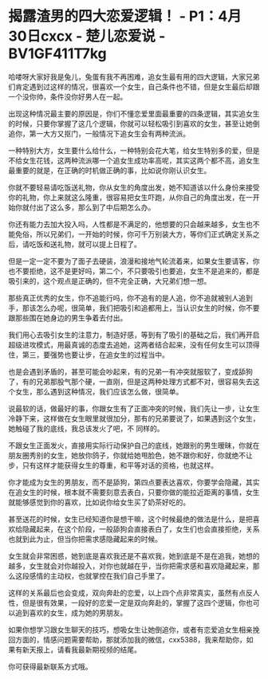 # 揭露渣男的四大恋爱逻辑！ - P1：4月30日cxcx - 楚儿恋爱说 - BV1GF411T7kg

哈喽呀大家好我是兔儿，兔蛋有我不再困难，追女生最有用的四大逻辑，大家兄弟们肯定遇到过这样的情况，很喜欢一个女生，自己条件也不错，但是女生最后却跟一个没你帅，条件没你好男人在一起。

出现这种情况最主要的原因是，你们不懂恋爱里面最重要的四条逻辑，其实追女生的时候，只要你掌握了这几个逻辑，你就可以轻松吸引到喜欢的女生，甚至让她倒追你，第一大方又抠门，一般情况下追女生会有两种流派。

一种特别大方，女生要什么给什么，一种特别会花大笔，给女生特别多的爱，但是不给女生花钱，这两种流派哪一个追女生成功率高呢，其实这两个都不高，追女生最重要的就是，在正确的时机做正确的事，比如说你刚认识女生。

你就不要轻易请吃饭送礼物，你从女生的角度出发，她不知道该以什么身份来接受你的礼物，你上来就这么隆重，很容易把女生吓跑，从你自己的角度出发，在一开始你就付出了这么多，那么到了中后期怎么办。

你还有能力去加大投入吗，人性都是不满足的，他想要的只会越来越多，女生也不能免俗，所以兄弟们，一开始的时候，你可千万别装大方，等你们正式确定关系之后，请吃饭和送礼物，就可以提上日程了。

但是一定一定不要为了面子去硬装，浪漫和接地气轮流着来，如果女生要请客，你也不要拒绝，这不是更好吗，第二个，不只要吸引也要追，女生不是追来的，都是吸引来的，这个观点是正确的，但不完全正确，大兄弟们想一想。

那些真正优秀的女生，你不追能行吗，你不追有的是人追，你不追就被别人追到手，那该怎么办呢，很简单，我们把吸引和追都用上，当认识女生的时候，你不要跟那些围在她身边的男生争着去付出。

我们用心去吸引女生的注意力，制造好感，等到有了吸引的基础之后，我们再开启超级进攻模式，用最真诚的态度去追她，这两者结合起来，没有任何女生可以顶得住，第三，要强势也要让步，在追女生的过程当中。

也是会遇到矛盾的，甚至可能会吵起来，有的兄弟一有冲突就服软了，变成舔狗了，有的兄弟那股气那个硬，一直刚，但是这两种处理方式都不对，很容易失去这个女生，那么遇到这种情况，我们应该怎么做，很简单。

说最软的话，做最好的事，你跟女生有了正面冲突的时候，我们先让一步，让女生冷静下来，这样做在女生眼里就很加分，那有的兄弟要说了，如果遇到这个女生，她触碰了我的底线，我总该发火了吧，不 同样的。

不跟女生正面发火，直接用实际行动保护自己的底线，她跟别的男生暧昧，你就在朋友圈秀别的女生，她放你鸽子，你就给她甩脸色，她不跟你和好，你就绝不让步，只有这样才能获得女生的尊重，和平等对话的资格，也就这样。

你才能成为女生的男朋友，而不是舔狗，第四点要表达喜欢，你要学会隐藏，其实在追女生的时候，根本就不需要刻意去表白，只要你做的能拉近距离的事情，女生就能够感觉到你的喜欢，比如说你给女生买了奶茶好吃的。

甚至送花的时候，女生已经知道你是想干嘛，这个时候最绝的做法是什么，是把喜欢给隐藏起来，在这个阶段，一般舔狗会直接表白了，女生们也会直接拒绝，关系也就到此为止，但当你把需求感隐藏起来的时候。

女生就会非常困惑，她到底是喜欢我还是不喜欢我，她到底是不是在追我，她想的越多，女生就会对你越投入，对你也就越在乎，当你把需求感和喜欢隐藏起来，那么这段感情的主动权，也就掌控在我们自己手里了。

这样的关系最后也会变成，双向奔赴的恋爱，以上四个点非常真实，虽然有点反人性，但是很有效果，一段好的恋爱一定是双向奔赴的，掌握了这四个逻辑，你也可以追到喜欢的女生，成为她的男朋友。

如果你想学习跟女生聊天的技巧，想吸女生让她倒追你，或者有恋爱追女生相亲挽回方面的，情感问题需要帮助，那就添加我的微信，cxx5388，我来帮助你，如果有新天报上，请看我最新期视频的结尾。

你可获得最新联系方式哦。